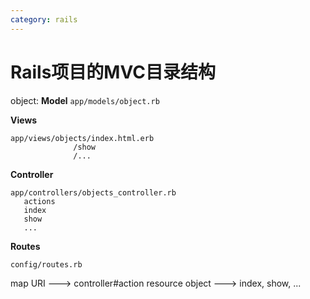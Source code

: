 ```yaml
---
category: rails
---
```

# Rails项目的MVC目录结构

object:
**Model**
`app/models/object.rb`

**Views**

```
app/views/objects/index.html.erb
              /show
              /...
```
**Controller**

```
app/controllers/objects_controller.rb
   actions
   index
   show
   ...
```
**Routes**

`config/routes.rb`

map URI ---> controller#action
resource object ---> index, show, ...
